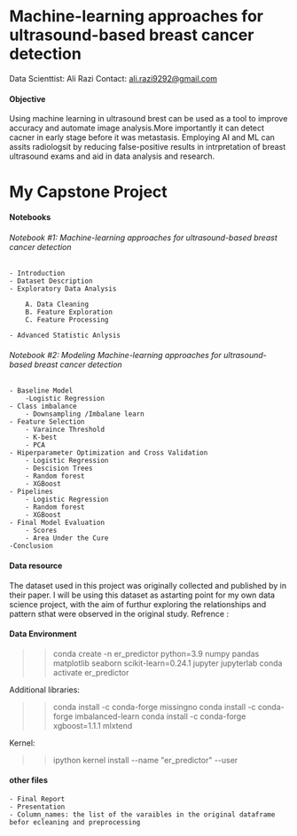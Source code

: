 # Machine-learning approaches for ultrasound-based breast cancer detection

Data Scienttist: Ali Razi 
Contact: ali.razi9292@gmail.com

#### Objective 

Using machine learning in ultrasound brest can be used as a tool to improve accuracy and automate image analysis.More importantly it can detect cacner in early stage before it was metastasis. Employing AI and ML can assits radiologsit by reducing false-positive results in intrpretation of breast ultrasound exams and aid in data analysis and research.

# My Capstone Project

#### Notebooks

###### Notebook #1: Machine-learning approaches for ultrasound-based breast cancer detection

    - Introduction 
    - Dataset Description 
    - Exploratory Data Analysis 

        A. Data Cleaning 
        B. Feature Exploration 
        C. Feature Processing 
 
    - Advanced Statistic Anlysis 


###### Notebook #2: Modeling Machine-learning approaches for ultrasound-based breast cancer detection


    - Baseline Model
        -Logistic Regression 
    - Class imbalance 
        - Downsampling /Imbalane learn 
    - Feature Selection
        - Varaince Threshold
        - K-best
        - PCA
    - Hiperparameter Optimization and Cross Validation 
        - Logistic Regression 
        - Descision Trees
        - Random forest 
        - XGBoost 
    - Pipelines
        - Logistic Regression 
        - Random forest
        - XGBoost
    - Final Model Evaluation 
        - Scores
        - Area Under the Cure
    -Conclusion 

#### Data resource 

The dataset used in this project was originally collected and published by      in their paper. I will be using this dataset as astarting point for my own data science project, with the aim of furthur exploring the relationships and pattern sthat were observed in the original study. 
Refrence :

#### Data Environment 

>> conda create -n er_predictor python=3.9 numpy pandas matplotlib seaborn scikit-learn=0.24.1 jupyter jupyterlab
>> conda activate er_predictor

Additional libraries:
>> conda install -c conda-forge missingno
>> conda install -c conda-forge imbalanced-learn
>> conda install -c conda-forge xgboost=1.1.1 mlxtend

Kernel:
>> ipython kernel install --name "er_predictor" --user

#### other files

    - Final Report
    - Presentation
    - Column_names: the list of the varaibles in the original dataframe befor ecleaning and preprocessing